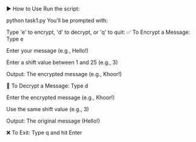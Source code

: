 ▶️ How to Use
Run the script:

python task1.py
You’ll be prompted with:

Type 'e' to encrypt, 'd' to decrypt, or 'q' to quit:
✅ To Encrypt a Message:
Type e

Enter your message (e.g., Hello!)

Enter a shift value between 1 and 25 (e.g., 3)

Output: The encrypted message (e.g., Khoor!)

🔁 To Decrypt a Message:
Type d

Enter the encrypted message (e.g., Khoor!)

Use the same shift value (e.g., 3)

Output: The original message (Hello!)

❌ To Exit:
Type q and hit Enter

